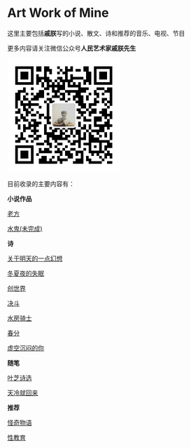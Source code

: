 # Art Work of Mine
这里主要包括**戚朕**写的小说、散文、诗和推荐的音乐、电视、节目

更多内容请关注微信公众号**人民艺术家戚朕先生**

![二维码](公众号.jpg)

目前收录的主要内容有：

**小说作品**

[老方](/小说/%5B小说%5D%老方.md)

[水鬼(未完成)](/小说/%5B小说%5D%5B未完成%5D水鬼.md)


**诗**

[关于明天的一点幻想](/诗/%5B诗%5D关于明天的一点幻想.md)

[冬夏夜的失眠](/诗/%5B诗%5D冬夏夜的失眠.md)

[创世界](/诗/%5B诗%5D创世界.md)

[决斗](/诗/%5B诗%5D决斗.md)

[水房骑士](/诗/%5B诗%5D水房骑士.md)

[春分](/诗/%5B诗%5D春分.md)

[虚空沉闷的你](/诗/%5B诗%5D虚空沉闷的你.md)

**随笔**

[叶芝诗选](/随笔/%5B读书%5D叶芝诗选.md)

[天冷就回来](/随笔/%5B读书%5D天冷就回来.md)


**推荐**

[怪奇物语](/推荐/%5B剧%5D怪奇物语.md)

[性教育](/推荐/%5B剧%5D性教育.md)
